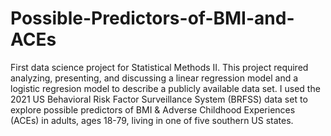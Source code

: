 # Possible-Predictors-of-BMI-and-ACEs
First data science project for Statistical Methods II. This project required analyzing, presenting, and discussing a linear regression model and a logistic regresion model to describe a publicly available data set. I used the 2021 US Behavioral Risk Factor Surveillance System (BRFSS) data set to explore possible predictors of BMI &amp; Adverse Childhood Experiences (ACEs) in adults, ages 18-79, living in one of five southern US states.
